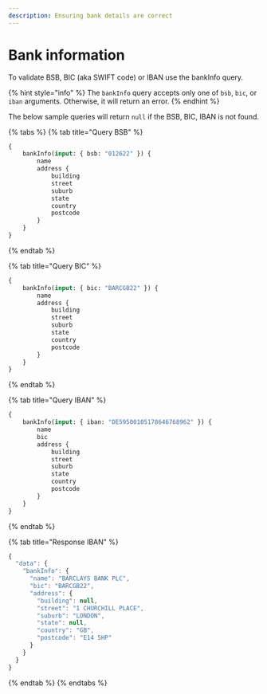 ```yaml
---
description: Ensuring bank details are correct
---
```


# Bank information

To validate BSB, BIC \(aka SWIFT code\) or IBAN use the bankInfo query.

{% hint style="info" %}
The `bankInfo` query accepts only one of `bsb`, `bic`, or `iban` arguments. Otherwise, it will return an error.
{% endhint %}

The below sample queries will return `null` if the BSB, BIC, IBAN is not found.

{% tabs %}
{% tab title="Query BSB" %}
```graphql
{
    bankInfo(input: { bsb: "012622" }) {
        name
        address {
            building
            street
            suburb
            state
            country
            postcode
        }
    }
}
```
{% endtab %}

{% tab title="Query BIC" %}
```graphql
{
    bankInfo(input: { bic: "BARCGB22" }) {
        name
        address {
            building
            street
            suburb
            state
            country
            postcode
        }
    }
}

```
{% endtab %}

{% tab title="Query IBAN" %}
```graphql
{
    bankInfo(input: { iban: "DE59500105178646768962" }) {
        name
        bic
        address {
            building
            street
            suburb
            state
            country
            postcode
        }
    }
}
```
{% endtab %}

{% tab title="Response IBAN" %}
```javascript
{
  "data": {
    "bankInfo": {
      "name": "BARCLAYS BANK PLC",
      "bic": "BARCGB22",
      "address": {
        "building": null,
        "street": "1 CHURCHILL PLACE",
        "suburb": "LONDON",
        "state": null,
        "country": "GB",
        "postcode": "E14 5HP"
      }
    }
  }
}
```
{% endtab %}
{% endtabs %}

